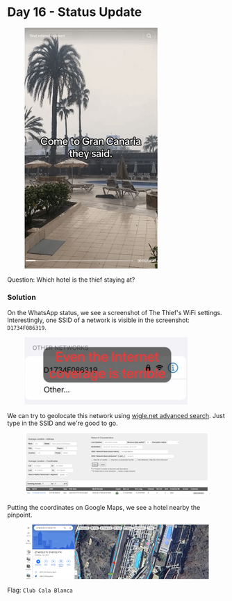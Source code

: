 # Day 16 - Status Update

<figure><img src="../../../.gitbook/assets/whatsapp_status.gif" alt="" width="306"><figcaption></figcaption></figure>

Question: Which hotel is the thief staying at?

### Solution

On the WhatsApp status, we see a screenshot of The Thief's WiFi settings. Interestingly, one SSID of a network is visible in the screenshot: `D1734F086319`.

<figure><img src="../../../.gitbook/assets/image (6).png" alt="" width="375"><figcaption></figcaption></figure>

We can try to geolocate this network using [wigle.net advanced search](https://wigle.net/search). Just type in the SSID and we're good to go.

<figure><img src="../../../.gitbook/assets/image (7).png" alt=""><figcaption></figcaption></figure>

Putting the coordinates on Google Maps, we see a hotel nearby the pinpoint.

<figure><img src="../../../.gitbook/assets/image (8).png" alt=""><figcaption></figcaption></figure>

Flag: `Club Cala Blanca`
